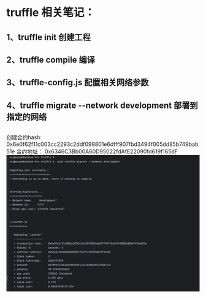 # truffle 相关笔记：
## 1、truffle init 创建工程
## 2、truffle compile 编译
## 3、truffle-config.js 配置相关网络参数
## 4、truffle migrate --network development 部署到指定的网络
## 
创建合约hash: 0x6e0f62f11c003cc2293c2ddf099801e6dfff907fbd3494f005dd85b749bab51e
合约地址： 0x6346C3Bb00A60D95022fdAfE22090fd619f165dF
![avatar](images/01.png)

